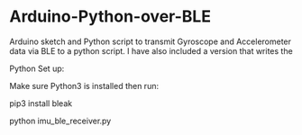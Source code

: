 # Arduino-Python-over-BLE
Arduino sketch and Python script to transmit Gyroscope and Accelerometer data via BLE to a python script. I have also included a version that writes the 

Python Set up:

Make sure Python3 is installed then run:

pip3 install bleak

python imu_ble_receiver.py



